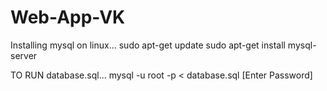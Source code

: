 # Web-App-VK

Installing mysql on linux...
  sudo apt-get update
  sudo apt-get install mysql-server

TO RUN database.sql...
  mysql -u root -p < database.sql
  [Enter Password]

